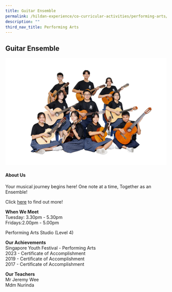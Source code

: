 ```yaml
---
title: Guitar Ensemble
permalink: /hildan-experience/co-curricular-activities/performing-arts/guitar-ensemble/
description: ""
third_nav_title: Performing Arts
---
```

Guitar Ensemble
---------------

![](/images/Hildan%20Experience/CCA/guitar%20ensemble.jpg)


#### About Us

Your musical journey begins here! One note at a time, Together as an Ensemble!

Click&nbsp;[here](/files/CCA/SHSS%20Guitar%20Ensemble.pdf)&nbsp;to find out more!

**When We Meet** <br>
Tuesday: 3.30pm - 5.30pm<br>
Fridays:2.00pm - 5.00pm<br>

Performing Arts Studio (Level 4)<br>

**Our Achievements**<br>
Singapore Youth Festival - Performing Arts<br>
2023 - Certificate of Accomplishment<br>
2019 - Certificate of Accomplishment<br>
2017 - Certificate of Accomplishment<br>

**Our Teachers** <br>
Mr Jeremy Wee<br>
Mdm Nurinda<br>